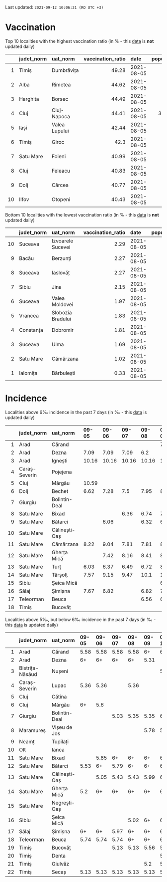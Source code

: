 Last updated: `2021-09-12 10:06:31 (RO UTC +3)`  
# Vaccination  
Top 10 localities with the highest vaccination ratio (in % - this [data](https://vaccinare-covid.gov.ro/situatia-vaccinarii-in-romania/) is **not** updated daily)  
  
|    | judet_norm   | uat_norm      |   vaccination_ratio | date       |   population |   dose_1 |
|---:|:-------------|:--------------|--------------------:|:-----------|-------------:|---------:|
|  1 | Timiș        | Dumbrăvița    |               49.28 | 2021-08-05 |        14668 |     7228 |
|  2 | Alba         | Rimetea       |               44.62 | 2021-08-05 |         1013 |      452 |
|  3 | Harghita     | Borsec        |               44.49 | 2021-08-05 |         2675 |     1190 |
|  4 | Cluj         | Cluj-Napoca   |               44.41 | 2021-08-05 |       327272 |   145341 |
|  5 | Iași         | Valea Lupului |               42.44 | 2021-08-05 |        10086 |     4280 |
|  6 | Timiș        | Giroc         |               42.3  | 2021-08-05 |        17954 |     7595 |
|  7 | Satu Mare    | Foieni        |               40.99 | 2021-08-05 |         1932 |      792 |
|  8 | Cluj         | Feleacu       |               40.83 | 2021-08-05 |         4134 |     1688 |
|  9 | Dolj         | Cârcea        |               40.77 | 2021-08-05 |         2838 |     1157 |
| 10 | Ilfov        | Otopeni       |               40.43 | 2021-08-05 |        18314 |     7404 |
  
Bottom 10 localities with the lowest vaccination ratio (in % - this [data](https://vaccinare-covid.gov.ro/situatia-vaccinarii-in-romania/) is **not** updated daily)  
  
|    | judet_norm   | uat_norm          |   vaccination_ratio | date       |   population |   dose_1 |
|---:|:-------------|:------------------|--------------------:|:-----------|-------------:|---------:|
| 10 | Suceava      | Izvoarele Sucevei |                2.29 | 2021-08-05 |         2143 |       49 |
|  9 | Bacău        | Berzunți          |                2.27 | 2021-08-05 |         5279 |      120 |
|  8 | Suceava      | Iaslovăț          |                2.27 | 2021-08-05 |         4721 |      107 |
|  7 | Sibiu        | Jina              |                2.15 | 2021-08-05 |         3671 |       79 |
|  6 | Suceava      | Valea Moldovei    |                1.97 | 2021-08-05 |         4680 |       92 |
|  5 | Vrancea      | Slobozia Bradului |                1.83 | 2021-08-05 |         8807 |      161 |
|  4 | Constanța    | Dobromir          |                1.81 | 2021-08-05 |         3702 |       67 |
|  3 | Suceava      | Ulma              |                1.69 | 2021-08-05 |         2242 |       38 |
|  2 | Satu Mare    | Cămărzana         |                1.02 | 2021-08-05 |         2346 |       24 |
|  1 | Ialomița     | Bărbulești        |                0.33 | 2021-08-05 |         7599 |       25 |
  
# Incidence  
Localities above 6‰ incidence in the past 7 days (in ‰ - this [data](https://data.gov.ro/dataset/transparenta-covid) is updated daily)  
  
|    | judet_norm    | uat_norm      | 09-05   | 09-06   | 09-07   | 09-08   | 09-09   | 09-10   | 09-11   |
|---:|:--------------|:--------------|:--------|:--------|:--------|:--------|:--------|:--------|:--------|
|  1 | Arad          | Cărand        |         |         |         |         | 7.43    | 7.43    | 7.43    |
|  2 | Arad          | Dezna         | 7.09    | 7.09    | 7.09    | 6.2     |         |         |         |
|  3 | Arad          | Ignești       | 10.16   | 10.16   | 10.16   | 10.16   | 10.16   | 8.71    | 8.71    |
|  4 | Caraș-Severin | Pojejena      |         |         |         |         |         |         | 6.89    |
|  5 | Cluj          | Mărgău        | 10.59   |         |         |         |         |         |         |
|  6 | Dolj          | Bechet        | 6.62    | 7.28    | 7.5     | 7.95    | 8.17    | 8.61    | 8.83    |
|  7 | Giurgiu       | Bolintin-Deal |         |         |         |         |         | 6.0     | 6.16    |
|  8 | Satu Mare     | Bixad         |         |         | 6.36    | 6.74    | 7.63    | 8.02    | 7.63    |
|  9 | Satu Mare     | Bătarci       |         | 6.06    |         | 6.32    | 6.58    | 6.85    | 6.58    |
| 10 | Satu Mare     | Călinești-Oaș |         |         |         |         |         | 6.18    | 6.55    |
| 11 | Satu Mare     | Cămărzana     | 8.22    | 9.04    | 7.81    | 7.81    | 8.22    | 8.22    | 8.22    |
| 12 | Satu Mare     | Gherța Mică   |         | 7.42    | 8.16    | 8.41    | 8.91    | 9.4     | 9.65    |
| 13 | Satu Mare     | Turț          | 6.03    | 6.37    | 6.49    | 6.72    | 8.0     | 7.88    | 8.23    |
| 14 | Satu Mare     | Târșolț       | 7.57    | 9.15    | 9.47    | 10.1    | 12.31   | 13.57   | 14.52   |
| 15 | Sibiu         | Șeica Mică    |         |         |         |         | 6.13    | 10.6    | 11.15   |
| 16 | Sălaj         | Șimișna       | 7.67    | 6.82    |         | 6.82    | 7.67    | 7.67    | 7.67    |
| 17 | Teleorman     | Beuca         |         |         |         | 6.56    | 6.56    | 6.56    | 6.56    |
| 18 | Timiș         | Bucovăț       |         |         |         |         |         |         | 7.27    |
  
Localities above 5‰, but below 6‰ incidence in the past 7 days (in ‰ - this [data](https://data.gov.ro/dataset/transparenta-covid) is updated daily)  
  
|    | judet_norm      | uat_norm      | 09-05   | 09-06   | 09-07   | 09-08   | 09-09   | 09-10   | 09-11   |
|---:|:----------------|:--------------|:--------|:--------|:--------|:--------|:--------|:--------|:--------|
|  1 | Arad            | Cărand        | 5.58    | 5.58    | 5.58    | 5.58    | 6+      | 6+      | 6+      |
|  2 | Arad            | Dezna         | 6+      | 6+      | 6+      | 6+      | 5.31    |         |         |
|  3 | Bistrița-Năsăud | Nușeni        |         |         |         |         |         | 5.34    | 5.34    |
|  4 | Caraș-Severin   | Lupac         | 5.36    | 5.36    |         | 5.36    |         |         |         |
|  5 | Cluj            | Cătina        |         |         |         |         |         |         | 5.98    |
|  6 | Cluj            | Mărgău        | 6+      | 5.6     |         |         |         |         |         |
|  7 | Giurgiu         | Bolintin-Deal |         |         | 5.03    | 5.35    | 5.35    | 6+      | 6+      |
|  8 | Maramureș       | Vișeu de Jos  |         |         |         |         | 5.78    | 5.78    |         |
|  9 | Neamț           | Tupilați      |         |         |         |         |         |         | 5.18    |
| 10 | Olt             | Ianca         |         |         |         |         |         |         | 5.22    |
| 11 | Satu Mare       | Bixad         |         | 5.85    | 6+      | 6+      | 6+      | 6+      | 6+      |
| 12 | Satu Mare       | Bătarci       | 5.53    | 6+      | 5.79    | 6+      | 6+      | 6+      | 6+      |
| 13 | Satu Mare       | Călinești-Oaș |         | 5.05    | 5.43    | 5.43    | 5.99    | 6+      | 6+      |
| 14 | Satu Mare       | Gherța Mică   | 5.2     | 6+      | 6+      | 6+      | 6+      | 6+      | 6+      |
| 15 | Satu Mare       | Negrești-Oaș  |         |         |         |         |         |         | 5.03    |
| 16 | Sibiu           | Șeica Mică    |         |         |         | 5.02    | 6+      | 6+      | 6+      |
| 17 | Sălaj           | Șimișna       | 6+      | 6+      | 5.97    | 6+      | 6+      | 6+      | 6+      |
| 18 | Teleorman       | Beuca         | 5.74    | 5.74    | 5.74    | 6+      | 6+      | 6+      | 6+      |
| 19 | Timiș           | Bucovăț       |         |         | 5.13    | 5.13    | 5.56    | 5.99    | 6+      |
| 20 | Timiș           | Denta         |         |         |         |         |         | 5.28    | 5.28    |
| 21 | Timiș           | Giulvăz       |         |         |         |         | 5.2     | 5.2     | 5.51    |
| 22 | Timiș           | Secaș         | 5.13    | 5.13    | 5.13    | 5.13    | 5.13    | 5.13    | 5.13    |